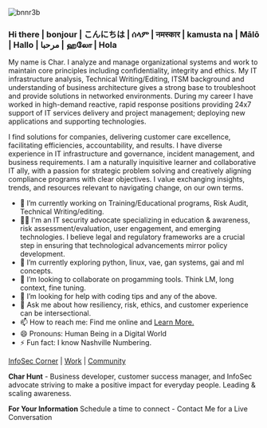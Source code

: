 ![bnnr3b](https://github.com/Char-Hunt/Char-Hunt/assets/138831832/6a4a3344-7643-45d6-ab7f-d08bf45b4406)

### Hi there | bonjour | こんにちは | ሰላም | नमस्कार | kamusta na | Mālō | Hallo | مرحبا | ஹலோ | Hola
My name is Char. I analyze and manage organizational systems and work to maintain core principles including confidentiality, integrity and ethics.  My IT infrastructure analysis, Technical Writing/Editing, ITSM background and understanding of business architecture gives a strong base to troubleshoot and provide solutions in networked environments. During my career I have worked in high-demand reactive, rapid response positions providing 24x7 support of IT services delivery and project management; deploying new applications and supporting technologies.

I find solutions for companies, delivering customer care excellence, facilitating efficiencies, accountability, and results. I have diverse experience in IT infrastructure and governance, incident management, and business requirements. I am a naturally inquisitive learner and collaborative IT ally, with a passion for strategic problem solving and creatively aligning compliance programs with clear objectives. I value exchanging insights, trends, and resources relevant to navigating change, on our own terms.

- 🔭 I’m currently working on Training/Educational programs, Risk Audit, Technical Writing/editing.
- 👨‍💻 I'm an IT security advocate specializing in education & awareness, risk assessment/evaluation, user engagement, and emerging technologies. I believe legal and regulatory frameworks are a crucial step in ensuring that technological advancements mirror policy development.
- 🌱 I’m currently exploring python, linux, vae, gan systems, gai and ml concepts.
- 👯 I’m looking to collaborate on progamming tools. Think LM, long context, fine tuning.
- 🤔 I’m looking for help with coding tips and any of the above.
- 💬 Ask me about how resiliency, risk, ethics, and customer experience can be intersectional.
- 📫 How to reach me: Find me online and [Learn More.](https://charhunt.org)
- 😄 Pronouns: Human Being in a Digital World 
- ⚡ Fun fact: I know Nashville Numbering.

[InfoSec Corner](https://github.com/Char-Hunt/Learning-Info-Sec#projects) | [Work](https://solo.to/treadm1ll) | [Community](https://github.com/Char-Hunt/Forums)

**Char Hunt** - Business developer, customer success manager, and InfoSec advocate striving to make a positive impact for everyday people. Leading & scaling awareness.

**For Your Information**
Schedule a time to connect - Contact Me for a Live Conversation
